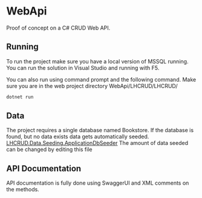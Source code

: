 # WebApi
Proof of concept on a C# CRUD Web API.

## Running
To run the project make sure you have a local version of MSSQL running.
You can run the solution in Visual Studio and running with F5.

You can also run using command prompt and the following command.
Make sure you are in the web project directory WebApi/LHCRUD/LHCRUD/
```cmd
dotnet run
```

## Data

The project requires a single database named Bookstore. If the database is found, but no data exists data gets automatically seeded.
[LHCRUD.Data.Seeding.ApplicationDbSeeder](https://github.com/Themikuma/WebApi/blob/main/LHCRUD/LHCRUD.Data/Seeding/ApplicationDbSeeder.cs) The amount of data seeded can be changed by editing this file

## API Documentation

API documentation is fully done using SwaggerUI and XML comments on the methods.
